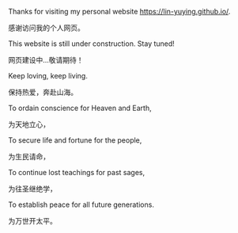 Thanks for visiting my personal website https://lin-yuying.github.io/.

感谢访问我的个人网页。


This website is still under construction. Stay tuned! 

网页建设中...敬请期待！


Keep loving, keep living.

保持热爱，奔赴山海。


To ordain conscience for Heaven and Earth,

为天地立心，

To secure life and fortune for the people,

为生民请命，

To continue lost teachings for past sages,

为往圣继绝学，

To establish peace for all future generations.

为万世开太平。








